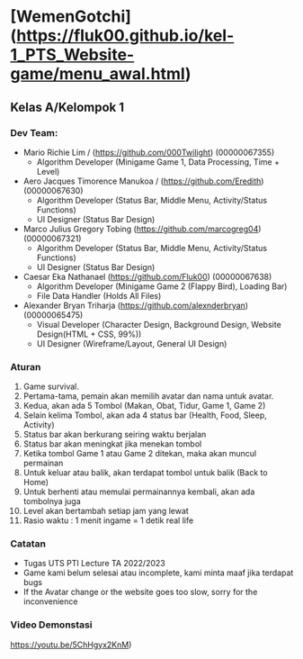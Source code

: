 # [WemenGotchi] (https://fluk00.github.io/kel-1_PTS_Website-game/menu_awal.html)
## Kelas A/Kelompok 1

### Dev Team:
- Mario Richie Lim / (https://github.com/000Twilight) (00000067355)
    - Algorithm Developer (Minigame Game 1, Data Processing, Time + Level)
- Aero Jacques Timorence Manukoa / (https://github.com/Eredith) (00000067630)
    - Algorithm Developer (Status Bar, Middle Menu, Activity/Status Functions)
    - UI Designer (Status Bar Design)
- Marco Julius Gregory Tobing (https://github.com/marcogreg04) (00000067321)
    - Algorithm Developer (Status Bar, Middle Menu, Activity/Status Functions)
    - UI Designer (Status Bar Design)
- Caesar Eka Nathanael (https://github.com/Fluk00) (00000067638)
    - Algorithm Developer (Minigame Game 2 (Flappy Bird), Loading Bar)
    - File Data Handler (Holds All Files)
- Alexander Bryan Triharja (https://github.com/alexnderbryan) (00000065475)
    - Visual Developer (Character Design, Background Design, Website Design(HTML + CSS, 99%))
    - UI Designer (Wireframe/Layout, General UI Design)

### Aturan
1. Game survival.
2. Pertama-tama, pemain akan memilih avatar dan nama untuk avatar.
3. Kedua, akan ada 5 Tombol (Makan, Obat, Tidur, Game 1, Game 2)
4. Selain kelima Tombol, akan ada 4 status bar (Health, Food, Sleep, Activity)
5. Status bar akan berkurang seiring waktu berjalan
6. Status bar akan meningkat jika menekan tombol
7. Ketika tombol Game 1 atau Game 2 ditekan, maka akan muncul permainan
8. Untuk keluar atau balik, akan terdapat tombol untuk balik (Back to Home)
9. Untuk berhenti atau memulai permainannya kembali, akan ada tombolnya juga
10. Level akan bertambah setiap jam yang lewat
11. Rasio waktu : 1 menit ingame = 1 detik real life

### Catatan
- Tugas UTS PTI Lecture TA 2022/2023 
- Game kami belum selesai atau incomplete, kami minta maaf jika terdapat bugs 
- If the Avatar change or the website goes too slow, sorry for the inconvenience

### Video Demonstasi
https://youtu.be/5ChHgyx2KnM)
